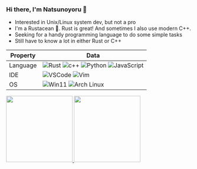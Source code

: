 ### Hi there, I'm Natsunoyoru 👋

- Interested in Unix/Linux system dev, but not a pro
- I'm a Rustacean 🦀. Rust is great! And sometimes I also use modern C++.
- Seeking for a handy programming language to do some simple tasks
- Still have to know a lot in either Rust or C++




Property | Data
--- | --- 
Language | ![Rust](https://img.shields.io/badge/-Rust-000000?style=flat&logo=Rust) ![c++](https://img.shields.io/badge/-C++-00599C?style=flat&logo=C%2B%2B) ![Python](https://img.shields.io/badge/-Python-3776AB?style=flat&logo=Python&logoColor=white) ![JavaScript](https://img.shields.io/badge/-JavaScript-F7DF1E?style=flat&logo=JavaScript&logoColor=black) 
IDE |![VSCode](https://img.shields.io/badge/-Visual%20Studio%20Code-007ACC?style=flat&logo=Visual%20Studio%20Code) ![Vim](https://img.shields.io/badge/-Vim-019733?style=flat&logo=Vim)
OS |![Win11](https://img.shields.io/badge/-Win11-02A4EF?style=flat&logo=Windows) ![Arch Linux](https://img.shields.io/badge/-Arch%20Linux-1793D1?style=flat&logo=Arch%20Linux&logoColor=white)


<a href="https://github.com/natsunoyoru97">
  <img height="180em" src="https://github-readme-stats.vercel.app/api?username=natsunoyoru97&show_icons=true&theme=tokyonight" />
  <img height="180em" src="https://github-readme-stats.vercel.app/api/top-langs/?username=natsunoyoru97&&layout=compact&exclude_repo=30daysOS_vitality,github-readme-stats,my-resume,hexo-theme-yilia-dracula,natsunoyoru97.github.io&theme=tokyonight" />
</a>
